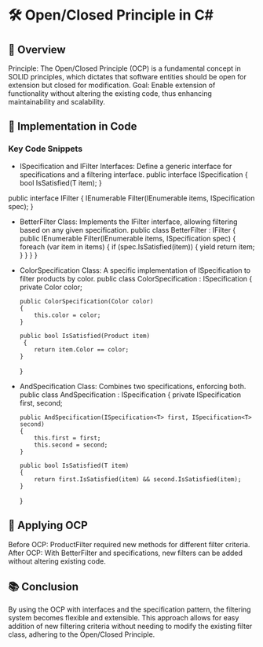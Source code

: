 # 🛠️ Open/Closed Principle in C#

## 📖 Overview

Principle: The Open/Closed Principle (OCP) is a fundamental concept in SOLID principles, which dictates that software entities should be open for extension but closed for modification.
Goal: Enable extension of functionality without altering the existing code, thus enhancing maintainability and scalability.

## 🧩 Implementation in Code

### Key Code Snippets

- ISpecification and IFilter Interfaces:
  Define a generic interface for specifications and a filtering interface.
  public interface ISpecification<T>
  {
  bool IsSatisfied(T item);
  }

public interface IFilter<T>
{
IEnumerable<T> Filter(IEnumerable<T> items, ISpecification<T> spec);
}

- BetterFilter Class:
  Implements the IFilter interface, allowing filtering based on any given specification.
  public class BetterFilter : IFilter<Product>
  {
  public IEnumerable<Product> Filter(IEnumerable<Product> items, ISpecification<Product> spec)
  {
  foreach (var item in items)
  {
  if (spec.IsSatisfied(item))
  {
  yield return item;
  }
  }
  }
  }
- ColorSpecification Class:
  A specific implementation of ISpecification to filter products by color.
  public class ColorSpecification : ISpecification<Product>
  {
  private Color color;

      public ColorSpecification(Color color)
      {
          this.color = color;
      }

      public bool IsSatisfied(Product item)
       {
          return item.Color == color;
      }

  }

- AndSpecification Class:
  Combines two specifications, enforcing both.
  public class AndSpecification<T> : ISpecification<T>
  {
  private ISpecification<T> first, second;

      public AndSpecification(ISpecification<T> first, ISpecification<T> second)
      {
          this.first = first;
          this.second = second;
      }

      public bool IsSatisfied(T item)
      {
          return first.IsSatisfied(item) && second.IsSatisfied(item);
      }

  }

## 🚀 Applying OCP

Before OCP: ProductFilter required new methods for different filter criteria.
After OCP: With BetterFilter and specifications, new filters can be added without altering existing code.

## 📚 Conclusion

By using the OCP with interfaces and the specification pattern, the filtering system becomes flexible and extensible. This approach allows for easy addition of new filtering criteria without needing to modify the existing filter class, adhering to the Open/Closed Principle.
